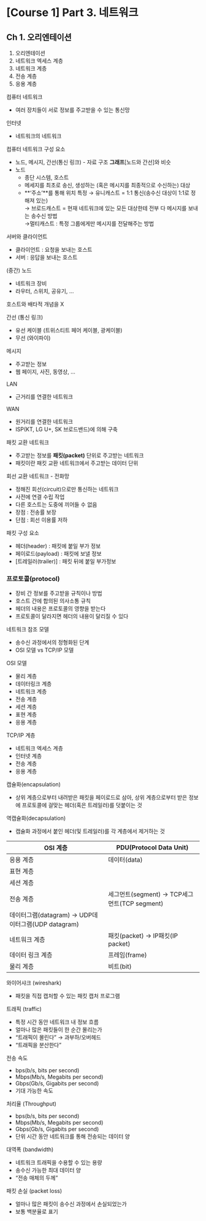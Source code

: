 # **[Course 1] Part 3. 네트워크**

## Ch 1. 오리엔테이션

1. 오리엔테이션
2. 네트워크 엑세스 계층
3. 네트워크 계층
4. 전송 계층
5. 응용 계층

컴퓨터 네트워크
- 여러 장치들이 서로 정보를 주고받을 수 있는 통신망

인터넷
- 네트워크의 네트워크

컴퓨터 네트워크 구성 요소
- 노드, 메시지, 간선(통신 링크) - 자료 구조 **그래프**[노드와 간선]와 비슷
- 노드
    - 종단 시스템, 호스트
    - 메세지를 최초로 송신, 생성하는 (혹은 메시지를 최종적으로 수신하는) 대상
    - **‘주소’**를 통해 위치 특정
      → 유니캐스트 = 1:1 통신(송수신 대상이 1:1로 정해져 있는)<br>
      → 브로드캐스트 = 현재 네트워크에 있는 모든 대상한테 전부 다 메시지를 보내는 송수신 방법<br>
      →멀티캐스트 : 특정 그룹에게만 메시지를 전달해주는 방법


서버와 클라이언트
- 클라이언트 : 요청을 보내는 호스트
- 서버 : 응답을 보내는 호스트

(중간) 노드
- 네트워크 장비
- 라우터, 스위치, 공유기, …

호스트와 배타적 개념을 X

간선 (통신 링크)
- 유선 케이블 (트위스티트 페어 케이블, 광케이블)
- 무선 (와이파이)

메시지
- 주고받는 정보
- 웹 페이지, 사진, 동영상, …

LAN
- 근거리를 연결한 네트워크

WAN
- 원거리를 연결한 네트워크
- ISP(KT, LG U+, SK 브로드밴드)에 의해 구축

패킷 교환 네트워크
- 주고받는 정보를 **패킷(packet)** 단위로 주고받는 네트워크
- 패킷이란 패킷 교환 네트워크에서 주고받는 데이터 단위

회선 교환 네트워크 - 전화망
- 정해진 회선(circuit)으로만 통신하는 네트워크
- 사전에 연결 수립 작업
- 다른 호스트는 도중에 끼어들 수 없음
- 장점 : 전송률 보장
- 단점 : 회선 이용률 저하

패킷 구성 요소
- 헤더(header) : 패킷에 붙일 부가 정보
- 페이로드(payload) : 패킷에 보낼 정보
- [트레일러(trailer)] : 패킷 뒤에 붙일 부가정보

### 프로토콜(protocol)
- 장비 간 정보를 주고받을 규칙이나 방법
- 호스트 간에 합의된 의사소통 규칙
- 헤더의 내용은 프로토콜의 영향을 받는다
- 프로토콜이 달라지면 헤더의 내용이 달리질 수 있다

네트워크 참조 모델
- 송수신 과정에서의 정형화된 단계
- OSI 모델 vs TCP/IP 모델

OSI 모델
- 물리 계층
- 데이터링크 계층
- 네트워크 계층
- 전송 계층
- 세션 계층
- 표현 계층
- 응용 계층

TCP/IP 계층
- 네트워크 엑세스 계층
- 인터넷 계층
- 전송 계층
- 응용 계층

캡슐화(encapsulation)
- 상위 계층으로부터 내려받은 패킷을 페이로드로 삼아, 상위 계층으로부터 받은 정보에 프로토콜에 걸맞는 헤더(혹은 트레일러)를 덧붙이는 것

역캡슐화(decapsulation)
- 캡슐화 과정에서 붙인 헤더(및 트레일러)를 각 계층에서 제거하는 것

| OSI 계층 | PDU(Protocol Data Unit) |
| --- | --- |
| 응용 계층 | 데이터(data) |
| 표현 계층 |  |
| 세션 계층 |  |
| 전송 계층 | 세그먼트(segment) → TCP세그먼트(TCP segment)
데이터그램(datagram) → UDP데이터그램(UDP datagram) |
| 네트워크 계층 | 패킷(packet) → IP패킷(IP packet) |
| 데이터 링크 계층 | 프레임(frame) |
| 물리 계층 | 비트(bit) |

와이어샤크 (wireshark)
- 패킷을 직접 캡처할 수 있는 패킷 캡처 프로그램

트래픽 (traffic)
- 특정 시간 동안 네트워크 내 정보 흐름
- 얼마나 많은 패킷들이 한 순간 몰리는가
- “트래픽이 몰린다” → 과부하/오버헤드
- “트래픽을 분산한다”

전송 속도
- bps(b/s, bits per second)
- Mbps(Mb/s, Megabits per second)
- Gbps(Gb/s, Gigabits per second)
- 기대 가능한 속도

처리율 (Throughput)
- bps(b/s, bits per second)
- Mbps(Mb/s, Megabits per second)
- Gbps(Gb/s, Gigabits per second)
- 단위 시간 동안 네트워크를 통해 전송되는 데이터 양

대역폭 (bandwidth)
- 네트워크 트래픽을 수용할 수 있는 용량
- 송수신 가능한 최대 데이터 양
- “전송 매체의 두께”

패킷 손실 (packet loss)
- 얼마나 많은 패킷이 송수신 과정에서 손실되었는가
- 보통 백분율로 표기